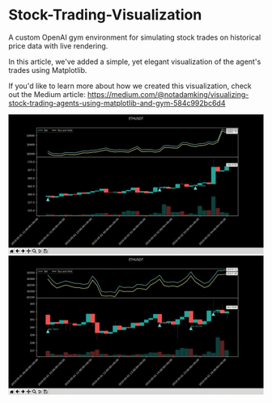 # Stock-Trading-Visualization

A custom OpenAI gym environment for simulating stock trades on historical price data with live rendering.

In this article, we've added a simple, yet elegant visualization of the agent's trades using Matplotlib.

If you'd like to learn more about how we created this visualization, check out the Medium article: https://medium.com/@notadamking/visualizing-stock-trading-agents-using-matplotlib-and-gym-584c992bc6d4

![image](ETHUSDT.gif)
![image2](ETHUSDT2.gif)